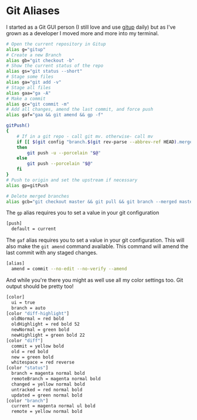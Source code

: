 # Git Aliases

I started as a Git GUI person (I still love and use [gitup](https://gitup.co/) daily) but as I've grown as a developer I moved more and more into my terminal.

```sh
# Open the current repository in Gitup
alias g="gitup"
# Create a new Branch
alias gb="git checkout -b"
# Show the current status of the repo
alias gs="git status --short"
# Stage some files
alias ga="git add -v"
# Stage all files
alias gaa="ga -A"
# Make a commit
alias gc="git commit -m"
# Add all changes, amend the last commit, and force push
alias gaf="gaa && git amend && gp -f"

gitPush()
{
    # If in a git repo - call git mv. otherwise- call mv
    if [[ $(git config "branch.$(git rev-parse --abbrev-ref HEAD).merge") == '' ]];
    then
        git push -u --porcelain "$@"
    else
        git push --porcelain "$@"
    fi
}
# Push to origin and set the upstream if necessary
alias gp=gitPush

# Delete merged branches
alias gcb="git checkout master && git pull && git branch --merged master | egrep -v 'next|master' | xargs -I % sh -c 'git branch -d %; git config --get branch.%.merge && git push origin -d %'"
```

The `gp` alias requires you to set a value in your git configuration

```sh
[push]
  default = current
```

The `gaf` alias requires you to set a value in your git configuration. This will also make the `git amend` command available. This command will amend the last commit with any staged changes.

```sh
[alias]
  amend = commit --no-edit --no-verify --amend
```

And while you're there you might as well use all my color settings too. Git output should be pretty too!

```sh
[color]
  ui = true
  branch = auto
[color "diff-highlight"]
  oldNormal = red bold
  oldHighlight = red bold 52
  newNormal = green bold
  newHighlight = green bold 22
[color "diff"]
  commit = yellow bold
  old = red bold
  new = green bold
  whitespace = red reverse
[color "status"]
  branch = magenta normal bold
  remoteBranch = magenta normal bold
  changed = yellow normal bold
  untracked = red normal bold
  updated = green normal bold
[color "branch"]
  current = magenta normal ul bold
  remote = yellow normal bold
```
